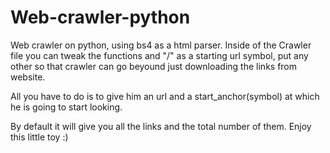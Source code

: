 # Web-crawler-python
Web crawler on python, using bs4 as a html parser.
Inside of the Crawler file you can tweak the functions and "/" as a starting url symbol, put any other so that crawler can go beyound just downloading the links from website.

All you have to do is to give him an url and a start_anchor(symbol) at which he is going to start looking.

By default it will give you all the links and the total number of them.
Enjoy this little toy :)
